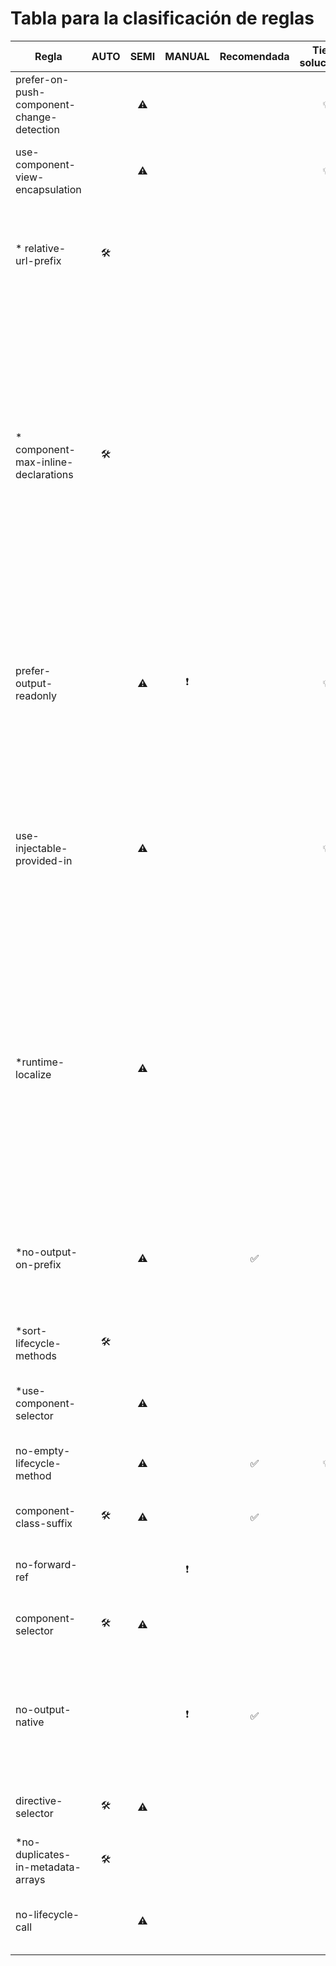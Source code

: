 # Tabla para la clasificación de reglas
| Regla | AUTO | SEMI | MANUAL | Recomendada | Tiene soluciones | Notas |
| --- | :--: | :--: | :--: | :--: | :--: | --- |
| prefer-on-push-component-change-detection |    | ⚠ |    |    | 💡 | Depende de si el programador ha implementado alguna lógica concreta |
| use-component-view-encapsulation          |    | ⚠ |    |    | 💡 | Depende de si el programador ha implementado alguna lógica concreta |
| \* relative-url-prefix                       | 🛠 |    |    |    |    | Con la pega de que solo adpatará las url no las corregirá si no son validas o si son absolutas `(\[A-Z]:/ \| /)` |
| \* component-max-inline-declarations         | 🛠 |    |    |    |    | Puede extraerse la información pero en caso de `templates` y `styles` con `template strings` no se extaería la información por lo que no se modificará y en el caso de las animaciones las dependencias entre ficheros podrían no ser validas (generando dependencias circulares).<br>Se podría evaluar el `template` y establecerlo |
| prefer-output-readonly                    |    | ⚠ | ❗ |    | 💡 | La solución de agregar un readonly está ya implementado como sugerencia por que ciertos cambios requieren la intervención del usuario para no dañar la lógica |
| use-injectable-provided-in                |    | ⚠ |    |    | 💡 | Es autosolucionable mientras que no el provideIn dependa del contexto o si hay configuraciones concretas (usar por defecto `provideIn: 'root'`). Ya implementado como sugerencia |
| \*runtime-localize                          |    | ⚠ |    |    |    | Podría ser solucionable si solo es encapsular el `localize` o agregar un `readonly` reemplazando un posible prefijo `static` a una variable de ambito de clase<br>Además se debería utilizar una estrategia por defecto debido a que hay varias permitidas, lo considero más una sugerencia|
| \*no-output-on-prefix                       |    | ⚠ |    | ✅ |    | El impacto podría ser dañino si es parte de la filosofía del proyecto pero debe ser supervisado por el usuario |
| \*sort-lifecycle-methods                    | 🛠 |    |    |    |    | Supervisar el impacto pero debería poder ser automática |
| \*use-component-selector                    |    | ⚠ |    |    |    | Se puede dar un nombre automático en base al componente |
| no-empty-lifecycle-method                 |    | ⚠ |    | ✅ | 💡 | Solución ya implementada como sugerencia |
| component-class-suffix                    | 🛠 | ⚠ |    | ✅ |    | La configuración en formato arrays podría dar problemas |
| no-forward-ref                            |    |    | ❗ |    |    | Requiere contexto, solo se puodría avisar al usuario |
| component-selector                        | 🛠 | ⚠ |    |    |    | La configuración en formato arrays podría dar problemas |
| no-output-native                          |    |    | ❗ | ✅ |    | Se podría sugerir nombres pero no creo que se pueda sabar la información oportuna del contexto para generar la sugerencia |
| directive-selector                        | 🛠 | ⚠ |    |    |    | La configuración en formato arrays podría dar problemas |
| \*no-duplicates-in-metadata-arrays          | 🛠 |    |    |    |    | Corrección automática, eliminar esos duplicados |
| no-lifecycle-call                         |    | ⚠ |    |    |    | ¿Eliminar la llamada? Esta podría ocasionar una ruptura en la lógica |
